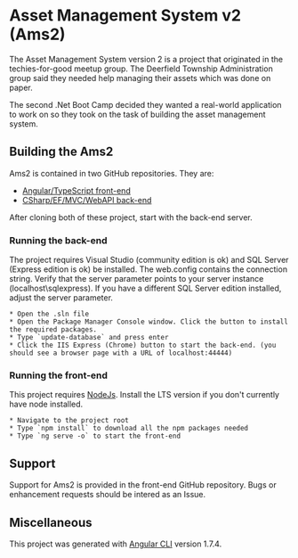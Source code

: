 # Asset Management System v2 (Ams2)

The Asset Management System version 2 is a project that originated in the techies-for-good meetup group. The Deerfield Township Administration group said they needed help managing their assets which was done on paper.

The second .Net Boot Camp decided they wanted a real-world application to work on so they took on the task of building the asset management system.

## Building the Ams2

Ams2 is contained in two GitHub repositories. They are:

* [Angular/TypeScript front-end](https://github.com/gpdoud/ams2-client-solution)
* [CSharp/EF/MVC/WebAPI back-end](https://github.com/gpdoud/ams2-server-solution)

After cloning both of these project, start with the back-end server.

### Running the back-end

The project requires Visual Studio (community edition is ok) and SQL Server (Express edition is ok) be installed. The web.config contains the connection string. Verify that the server parameter points to your server instance (localhost\sqlexpress). If you have a different SQL Server edition installed, adjust the server parameter. 

    * Open the .sln file
    * Open the Package Manager Console window. Click the button to install the required packages.
    * Type `update-database` and press enter
    * Click the IIS Express (Chrome) button to start the back-end. (you should see a browser page with a URL of localhost:44444)

### Running the front-end

This project requires [NodeJs](https://nodejs.org/en/). Install the LTS version if you don't currently have node installed.

    * Navigate to the project root
    * Type `npm install` to download all the npm packages needed
    * Type `ng serve -o` to start the front-end

## Support

Support for Ams2 is provided in the front-end GitHub repository. Bugs or enhancement requests should be intered as an Issue.

## Miscellaneous

This project was generated with [Angular CLI](https://github.com/angular/angular-cli) version 1.7.4.

